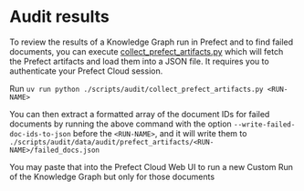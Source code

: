 # Audit results

To review the results of a Knowledge Graph run in Prefect and to find failed documents, you can execute [collect_prefect_artifacts.py](./audit/collect_prefect_artifacts.py) 
which will fetch the Prefect artifacts and load them into a JSON file. It requires you to authenticate your Prefect Cloud session. 

Run `uv run python ./scripts/audit/collect_prefect_artifacts.py <RUN-NAME>`


You can then extract a formatted array of the document IDs for failed documents by running the above command with the option `--write-failed-doc-ids-to-json` before the `<RUN-NAME>`, and it will write them to `./scripts/audit/data/audit/prefect_artifacts/<RUN-NAME>/failed_docs.json` 

You may paste that into the Prefect Cloud Web UI to run a new Custom Run of the Knowledge Graph but only for those documents
